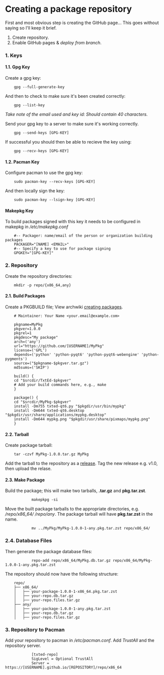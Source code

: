 # Creating a package repository

First and most obvious step is creating the GitHub page... This goes without saying so I'll keep it brief.

1. Create repository.
2. Enable GitHub pages & *deploy from branch*.

### 1. Keys

#### 1.1. Gpg Key

Create a gpg key:

        gpg --full-generate-key

And then to check to make sure it's been created correctly:

        gpg --list-key

*Take note of the email used and key id: Should contain 40 characters.*

Send your gpg key to a server to make sure it's working correctly.

        gpg --send-keys [GPG-KEY]

If successful you should then be able to recieve the key using:

        gpg --recv-keys [GPG-KEY]

#### 1.2. Pacman Key

Configure pacman to use the gpg key:

        sudo pacman-key --recv-keys [GPG-KEY]

And then locally sign the key:

        sudo pacman-key --lsign-key [GPG-KEY]

#### Makepkg Key

To build packages signed with this key it needs to be configured in makepkg in */etc/makepkg.conf*

        #-- Packager: name/email of the person or organization building packages
        PACKAGER="[NAME] <EMAIL>"
        #-- Specify a key to use for package signing
        GPGKEY="[GPG-KEY]"

### 2. Repository

Create the repository directories:

        mkdir -p repo/{x86_64,any}

#### 2.1. Build Packages

Create a PKGBUILD file; View archwiki [creating packages](https://wiki.archlinux.org/title/Creating_packages).

        # Maintainer: Your Name <your.email@example.com>

        pkgname=MyPkg
        pkgver=1.0.0
        pkgrel=1
        pkgdesc="My package"
        arch=('any')
        url="https://github.com/[USERNAME]/MyPkg"
        license=('GPL')
        depends=('python' 'python-pyqt6' 'python-pyqt6-webengine' 'python-pygments')
        source=("$pkgname-$pkgver.tar.gz")
        md5sums=('SKIP')

        build() {
        cd "$srcdir/TxtEd-$pkgver"
        # Add your build commands here, e.g., make
        }

        package() {
        cd "$srcdir/MyPkg-$pkgver"
        install -Dm755 txted-qt6.py "$pkgdir/usr/bin/mypkg"
        install -Dm644 txted-qt6.desktop "$pkgdir/usr/share/applications/mypkg.desktop"
        install -Dm644 mypkg.png "$pkgdir/usr/share/pixmaps/mypkg.png"
        }

#### 2.2. Tarball

Create package tarball:

        tar -czvf MyPkg-1.0.0.tar.gz MyPkg

Add the tarball to the repository as a [release](https://docs.github.com/en/repositories/releasing-projects-on-github/about-releases). Tag the new release e.g. v1.0, then upload the relase.

#### 2.3. Make Package

Build the package; this will make two tarballs, **.tar.gz** and **pkg.tar.zst**.

                makepkpg -si

Move the built package tarballs to the appropriate directories, e.g. */repo/x86_64/ /repo/any*. The package tarball will have **pkg.tar.zst** in the name.

                mv ../MyPkg/MyPkg-1.0.0-1-any.pkg.tar.zst repo/x86_64/

### 2.4. Database Files



Then generate the package database files:

                repo-add repo/x86_64/MyPkg.db.tar.gz repo/x86_64/MyPkg-1.0.0-1-any.pkg.tar.zst

The repository should now have the following structure:

        repo/
        ├── x86_64/
        │   ├── your-package-1.0.0-1-x86_64.pkg.tar.zst
        │   ├── your-repo.db.tar.gz
        │   ├── your-repo.files.tar.gz
        ├── any/
        │   ├── your-package-1.0.0-1-any.pkg.tar.zst
        │   ├── your-repo.db.tar.gz
        │   ├── your-repo.files.tar.gz

### 3. Repository to Pacman

Add your repository to pacman in */etc/pacman.conf*. Add *TrustAll* and the repository server.

                [txted-repo]
                SigLevel = Optional TrustAll
                Server = https://[USERNAME].github.io/[REPOSITORY]/repo/x86_64
